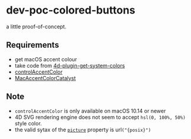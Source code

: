 # dev-poc-colored-buttons
a little proof-of-concept.

## Requirements

* get macOS accent colour
* take code from [4d-plugin-get-system-colors](https://github.com/miyako/4d-plugin-get-system-colors)
* [controlAccentColor](https://developer.apple.com/documentation/appkit/nscolor/3000782-controlaccentcolor)
* [MacAccentColorCatalyst](https://github.com/DylanMcD8/MacAccentColorCatalyst/tree/main)

## Note

* `controlAccentColor` is only available on macOS 10.14 or newer
* 4D SVG rendering engine does not seem to accept `hsl(0, 100%, 50%)` style color.
* the valid sytax of the [`picture`](https://developer.4d.com/docs/FormObjects/propertiesPicture#pathname) property is url`("{posix}")`
